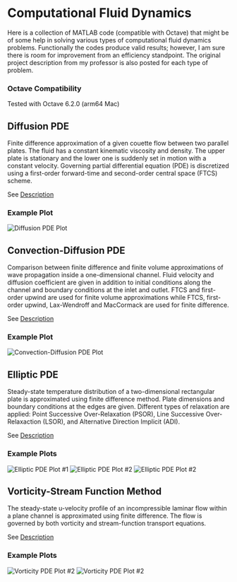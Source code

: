 # Computational Fluid Dynamics

Here is a collection of MATLAB code (compatible with Octave) that might be of some help in solving various types of computational fluid dynamics 
problems. Functionally the codes produce valid results; however, I am sure there is room for improvement from an efficiency standpoint. The original project description from my professor is also posted for each type of problem.

### Octave Compatibility

Tested with Octave 6.2.0 (arm64 Mac)

## Diffusion PDE

Finite difference approximation of a given couette flow between two parallel plates. 
The fluid has a constant kinematic viscosity and density. The upper plate is stationary and the lower one is suddenly set in motion with a constant velocity. Governing partial differential equation (PDE) is discretized using a first-order forward-time and second-order central space (FTCS) scheme.

See [Description](https://raw.github.com/byrneta/Computational-Fluid-Dynamics/master/diffusion/description.pdf)

### Example Plot
![Diffusion PDE Plot](https://raw.githubusercontent.com/byrneta/Computational-Fluid-Dynamics/master/diffusion/diffusion.png)

## Convection-Diffusion PDE

Comparison between finite difference and finite volume approximations of wave propagation inside a one-dimensional channel. Fluid velocity and diffusion coefficient are given in addition to initial conditions along the channel and boundary conditions at the inlet and outlet. FTCS and first-order upwind are used for finite volume approximations while FTCS, first-order upwind, Lax-Wendroff and MacCormack are used for finite difference.

See [Description](https://raw.github.com/byrneta/Computational-Fluid-Dynamics/master/convection-diffusion/description.pdf)

### Example Plot
![Convection-Diffusion PDE Plot](https://raw.githubusercontent.com/byrneta/Computational-Fluid-Dynamics/master/convection-diffusion/convection-diffusion.png)

## Elliptic PDE

Steady-state temperature distribution of a two-dimensional rectangular plate is approximated using finite difference method. Plate dimensions and boundary conditions at the edges are given. Different types of relaxation are applied: Point Successive Over-Relaxation (PSOR), Line Successive Over-Relaxaction (LSOR), and Alternative Direction Implicit (ADI).

See [Description](https://raw.github.com/byrneta/Computational-Fluid-Dynamics/master/elliptic/description.pdf)

### Example Plots
![Elliptic PDE Plot #1](https://raw.githubusercontent.com/byrneta/Computational-Fluid-Dynamics/master/elliptic/elliptic-fig1.png)
![Elliptic PDE Plot #2](https://raw.githubusercontent.com/byrneta/Computational-Fluid-Dynamics/master/elliptic/elliptic-fig2.png)
![Elliptic PDE Plot #2](https://raw.githubusercontent.com/byrneta/Computational-Fluid-Dynamics/master/elliptic/elliptic-fig3.png)

## Vorticity-Stream Function Method

The steady-state u-velocity profile of an incompressible laminar flow within a plane channel is approximated using finite difference. The flow is governed by both vorticity and stream-function transport equations.

See [Description](https://raw.github.com/byrneta/Computational-Fluid-Dynamics/master/vorticity-streamfunction/description.pdf)

### Example Plots
![Vorticity PDE Plot #2](https://raw.githubusercontent.com/byrneta/Computational-Fluid-Dynamics/master/vorticity-streamfunction/vortstream-fig1.png)
![Vorticity PDE Plot #2](https://raw.githubusercontent.com/byrneta/Computational-Fluid-Dynamics/master/vorticity-streamfunction/vortstream-fig2.png)
